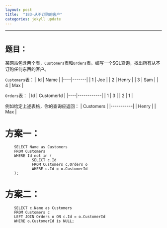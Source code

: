 ```yaml
---
layout: post
title:  "183-从不订购的客户"
categories: jekyll update
---
```

_______________________________________________________________________________
# `题目：`

某网站包含两个表，`Customers`表和`Orders`表。编写一个SQL查询，找出所有从不订购任何东西的客户。

`Customers`表：
| Id | Name  |
|----|-------|
| 1  | Joe   |
| 2  | Henry |
| 3  | Sam   |
| 4  | Max   |

`Orders`表：
| Id | CustomerId |
|----|------------|
| 1  | 3          |
| 2  | 1          |

例如给定上述表格，你的查询应返回：
| Customers |
|-----------|
| Henry     |
| Max       |

# 方案一：

        SELECT Name as Customers 
        FROM Customers
        WHERE Id not in (
                SELECT c.Id 
                FROM Customers c,Orders o
                WHERE c.Id = o.CustomerId
        );

# 方案二：

        SELECT c.Name as Customers 
        FROM Customers c
        LEFT JOIN Orders o ON c.Id = o.CustomerId
        WHERE o.CustomerId is NULL;

